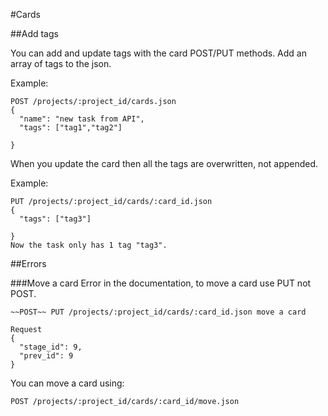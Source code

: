 #Cards

##Add tags

You can add and update tags with the card POST/PUT methods. Add an array of tags to the json. 

Example:

```
POST /projects/:project_id/cards.json
{
  "name": "new task from API",
  "tags": ["tag1","tag2"]
  
}
```

When you update the card then all the tags are overwritten, not appended. 

Example:

```
PUT /projects/:project_id/cards/:card_id.json 
{
  "tags": ["tag3"]
  
}
Now the task only has 1 tag "tag3".
```
##Errors

###Move a card
Error in the documentation, to move a card use PUT not POST.

```
~~POST~~ PUT /projects/:project_id/cards/:card_id.json move a card

Request
{
  "stage_id": 9,
  "prev_id": 9
}
```

You can move a card using:

```
POST /projects/:project_id/cards/:card_id/move.json 
```

